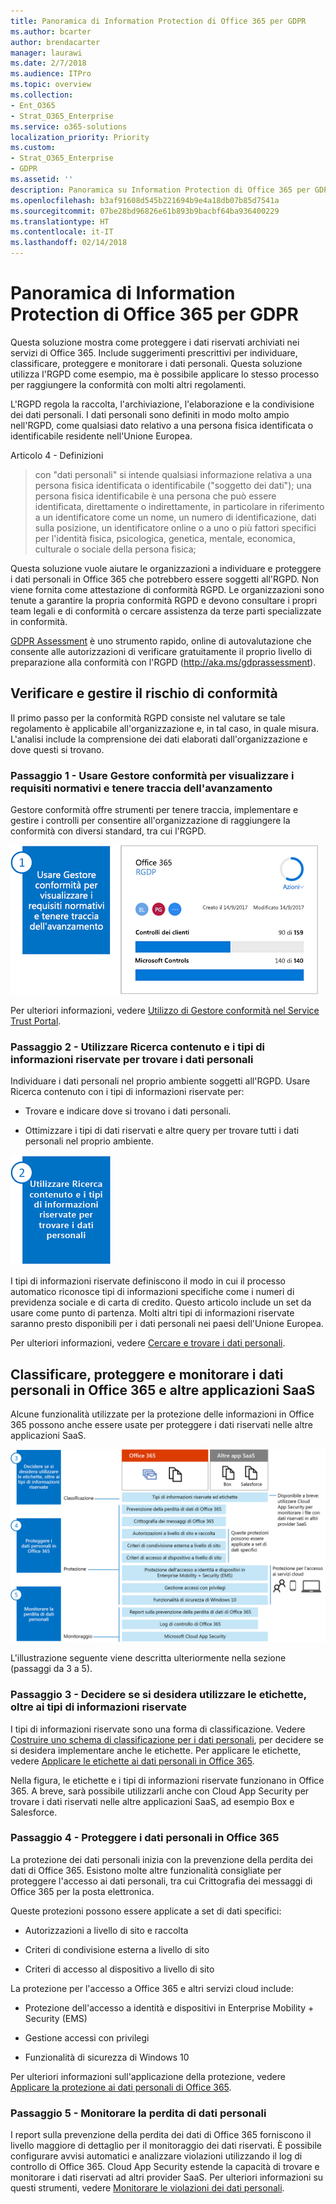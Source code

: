 ```yaml
---
title: Panoramica di Information Protection di Office 365 per GDPR
ms.author: bcarter
author: brendacarter
manager: laurawi
ms.date: 2/7/2018
ms.audience: ITPro
ms.topic: overview
ms.collection:
- Ent_O365
- Strat_O365_Enterprise
ms.service: o365-solutions
localization_priority: Priority
ms.custom:
- Strat_O365_Enterprise
- GDPR
ms.assetid: ''
description: Panoramica su Information Protection di Office 365 per GDPR. Informazioni su come individuare, classificare, protegger e monitorare i dati personali.
ms.openlocfilehash: b3af91608d545b221694b9e4a18db07b85d7541a
ms.sourcegitcommit: 07be28bd96826e61b893b9bacbf64ba936400229
ms.translationtype: HT
ms.contentlocale: it-IT
ms.lasthandoff: 02/14/2018
---
```

# <a name="overview-of-office-365-information-protection-for-gdpr"></a>Panoramica di Information Protection di Office 365 per GDPR

Questa soluzione mostra come proteggere i dati riservati archiviati nei servizi di Office 365. Include suggerimenti prescrittivi per individuare, classificare, proteggere e monitorare i dati personali. Questa soluzione utilizza l'RGPD come esempio, ma è possibile applicare lo stesso processo per raggiungere la conformità con molti altri regolamenti.

L'RGPD regola la raccolta, l'archiviazione, l'elaborazione e la condivisione dei dati personali. I dati personali sono definiti in modo molto ampio nell'RGPD, come qualsiasi dato relativo a una persona fisica identificata o identificabile residente nell'Unione Europea.

Articolo 4 - Definizioni

> con "dati personali" si intende qualsiasi informazione relativa a una persona fisica identificata o identificabile ("soggetto dei dati"); una persona fisica identificabile è una persona che può essere identificata, direttamente o indirettamente, in particolare in riferimento a un identificatore come un nome, un numero di identificazione, dati sulla posizione, un identificatore online o a uno o più fattori specifici per l'identità fisica, psicologica, genetica, mentale, economica, culturale o sociale della persona fisica;

Questa soluzione vuole aiutare le organizzazioni a individuare e proteggere i dati personali in Office 365 che potrebbero essere soggetti all'RGPD. Non viene fornita come attestazione di conformità RGPD. Le organizzazioni sono tenute a garantire la propria conformità RGPD e devono consultare i propri team legali e di conformità o cercare assistenza da terze parti specializzate in conformità.

[GDPR Assessment](https://www.gdprbenchmark.com) è uno strumento rapido, online di autovalutazione che consente alle autorizzazioni di verificare gratuitamente il proprio livello di preparazione alla conformità con l'RGPD (<http://aka.ms/gdprassessment>).

## <a name="assess-and-manage-your-compliance-risk"></a>Verificare e gestire il rischio di conformità

Il primo passo per la conformità RGPD consiste nel valutare se tale regolamento è applicabile all'organizzazione e, in tal caso, in quale misura. L'analisi include la comprensione dei dati elaborati dall'organizzazione e dove questi si trovano.

### <a name="step-1--use-compliance-manager-to-view-the-regulation-requirements-and-track-your-progress"></a>Passaggio 1 - Usare Gestore conformità per visualizzare i requisiti normativi e tenere traccia dell'avanzamento

Gestore conformità offre strumenti per tenere traccia, implementare e gestire i controlli per consentire all'organizzazione di raggiungere la conformità con diversi standard, tra cui l'RGPD.

![Usare Gestore conformità per visualizzare i requisiti e tenere traccia dell'avanzamento](Media/Overview-image1.png)

Per ulteriori informazioni, vedere [Utilizzo di Gestore conformità nel Service Trust Portal](https://support.office.com/it-IT/article/Use-Compliance-Manager-in-the-Service-Trust-Portal-Preview-5756d342-5af9-4496-82e8-4dd50fa39942). 

### <a name="step-2--use-content-search-and-sensitive-information-types-to-find-personal-data"></a>Passaggio 2 - Utilizzare Ricerca contenuto e i tipi di informazioni riservate per trovare i dati personali 

Individuare i dati personali nel proprio ambiente soggetti all'RGPD. Usare Ricerca contenuto con i tipi di informazioni riservate per:

-   Trovare e indicare dove si trovano i dati personali.

-   Ottimizzare i tipi di dati riservati e altre query per trovare tutti i dati personali nel proprio ambiente.

![Usare Ricerca contenuto e i tipi di informazioni riservate per trovare dati personali](Media/Overview-image2.png)

I tipi di informazioni riservate definiscono il modo in cui il processo automatico riconosce tipi di informazioni specifiche come i numeri di previdenza sociale e di carta di credito. Questo articolo include un set da usare come punto di partenza. Molti altri tipi di informazioni riservate saranno presto disponibili per i dati personali nei paesi dell'Unione Europea.

Per ulteriori informazioni, vedere [Cercare e trovare i dati personali](search-for-and-find-personal-data.md). 

## <a name="classify-protect-and-monitor-personal-data-in-office-365-and-other-saas-apps"></a>Classificare, proteggere e monitorare i dati personali in Office 365 e altre applicazioni SaaS

Alcune funzionalità utilizzate per la protezione delle informazioni in Office 365 possono anche essere usate per proteggere i dati riservati nelle altre applicazioni SaaS.

![Classificare, proteggere e monitorare i dati personali](Media/Overview-image3.png)

L'illustrazione seguente viene descritta ulteriormente nella sezione (passaggi da 3 a 5).

### <a name="step-3--decide-if-you-want-to-use-labels-in-addition-to-sensitive-information-types"></a>Passaggio 3 - Decidere se si desidera utilizzare le etichette, oltre ai tipi di informazioni riservate

I tipi di informazioni riservate sono una forma di classificazione. Vedere [Costruire uno schema di classificazione per i dati personali](architect-a-classification-schema-for-personal-data.md), per decidere se si desidera implementare anche le etichette. Per applicare le etichette, vedere [Applicare le etichette ai dati personali in Office 365](apply-labels-to-personal-data-in-office-365.md).

Nella figura, le etichette e i tipi di informazioni riservate funzionano in Office 365. A breve, sarà possibile utilizzarli anche con Cloud App Security per trovare i dati riservati nelle altre applicazioni SaaS, ad esempio Box e Salesforce.

### <a name="step-4--protect-personal-data-in-office-365"></a>Passaggio 4 - Proteggere i dati personali in Office 365 

La protezione dei dati personali inizia con la prevenzione della perdita dei dati di Office 365. Esistono molte altre funzionalità consigliate per proteggere l'accesso ai dati personali, tra cui Crittografia dei messaggi di Office 365 per la posta elettronica.

Queste protezioni possono essere applicate a set di dati specifici:

-   Autorizzazioni a livello di sito e raccolta

-   Criteri di condivisione esterna a livello di sito

-   Criteri di accesso al dispositivo a livello di sito

La protezione per l'accesso a Office 365 e altri servizi cloud include:

-   Protezione dell'accesso a identità e dispositivi in Enterprise Mobility + Security (EMS)

-   Gestione accessi con privilegi

-   Funzionalità di sicurezza di Windows 10

Per ulteriori informazioni sull'applicazione della protezione, vedere [Applicare la protezione ai dati personali di Office 365](apply-protection-to-personal-data-in-office-365.md).

### <a name="step-5--monitor-for-leaks-of-personal-data"></a>Passaggio 5 - Monitorare la perdita di dati personali

I report sulla prevenzione della perdita dei dati di Office 365 forniscono il livello maggiore di dettaglio per il monitoraggio dei dati riservati. È possibile configurare avvisi automatici e analizzare violazioni utilizzando il log di controllo di Office 365. Cloud App Security estende la capacità di trovare e monitorare i dati riservati ad altri provider SaaS. Per ulteriori informazioni su questi strumenti, vedere [Monitorare le violazioni dei dati personali](monitor-for-leaks-of-personal-data.md).
